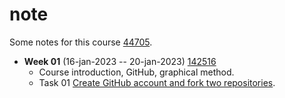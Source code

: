 # note
Some notes for this course [44705](https://edunex.itb.ac.id/courses/44705/preview).

+ **Week 01** (16-jan-2023 -- 20-jan-2023) [142516](https://edunex.itb.ac.id/courses/44705/preview/142516)
  - Course introduction, GitHub, graphical method.
  - Task 01 [Create GitHub account and fork two repositories](https://github.com/dudung/fi4002-01-2022-2/issues/1).